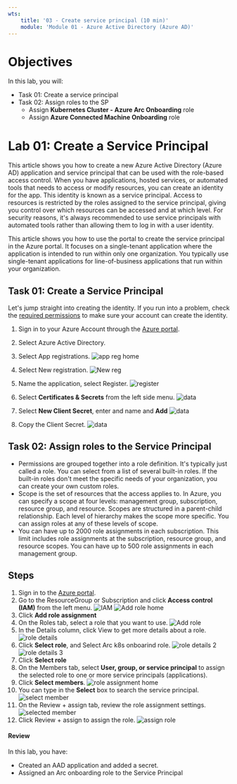 ```yaml
---
wts:
    title: '03 - Create service principal (10 min)'   
    module: 'Module 01 - Azure Active Directory (Azure AD)'
---
```


# Objectives

In this lab, you will:

+ Task 01: Create a service principal
+ Task 02: Assign roles to the SP
  - Assign **Kubernetes Cluster - Azure Arc Onboarding** role
  - Assign **Azure Connected Machine Onboarding** role

# Lab 01: Create a Service Principal

This article shows you how to create a new Azure Active Directory (Azure AD) application and service principal that can be used with the role-based access control. When you have applications, hosted services, or automated tools that needs to access or modify resources, you can create an identity for the app. This identity is known as a service principal. Access to resources is restricted by the roles assigned to the service principal, giving you control over which resources can be accessed and at which level. For security reasons, it's always recommended to use service principals with automated tools rather than allowing them to log in with a user identity.

This article shows you how to use the portal to create the service principal in the Azure portal. It focuses on a single-tenant application where the application is intended to run within only one organization. You typically use single-tenant applications for line-of-business applications that run within your organization.

## Task 01: Create a Service Principal

Let's jump straight into creating the identity. If you run into a problem, check the [required permissions](https://docs.microsoft.com/en-us/azure/active-directory/develop/howto-create-service-principal-portal#permissions-required-for-registering-an-app) to make sure your account can create the identity.

1. Sign in to your Azure Account through the [Azure portal](https://portal.azure.com/).

2. Select Azure Active Directory.

3. Select App registrations. ![app reg home](images/16_app_home.jpg)

4. Select New registration. ![New reg](images/17_register_an_app.jpg)

5. Name the application, select Register. ![register](images/18_sp_details.jpg)
6. Select **Certificates & Secrets** from the left side menu. ![data](images/19_client_secret_home.jpg)
7. Select **New Client Secret**, enter and name and **Add** ![data](images/20_create_secret.jpg)
8. Copy the Client Secret. ![data](images/21_created_secret.jpg)

## Task 02: Assign roles to the Service Principal

- Permissions are grouped together into a role definition. It's typically just called a role. You can select from a list of several built-in roles. If the built-in roles don't meet the specific needs of your organization, you can create your own custom roles.
- Scope is the set of resources that the access applies to. In Azure, you can specify a scope at four levels: management group, subscription, resource group, and resource. Scopes are structured in a parent-child relationship. Each level of hierarchy makes the scope more specific. You can assign roles at any of these levels of scope.
- You can have up to 2000 role assignments in each subscription. This limit includes role assignments at the subscription, resource group, and resource scopes. You can have up to 500 role assignments in each management group.

## Steps

1. Sign in to the [Azure portal](https://portal.azure.com/).
2. Go to the ResourceGroup or Subscription and click **Access control (IAM)** from the left menu. ![IAM](images/22_scope_resource_group_role_assignment.jpg) ![Add role home](images/23_iam_home.jpg)
3. Click **Add role assignment** 
4. On the Roles tab, select a role that you want to use. ![Add role](images/24_arc_machine_onboarding_select.jpg)
5. In the Details column, click View to get more details about a role. ![role details](images/25_view_role.jpg)
6. Click **Select role**, and Select Arc k8s onboarind role. ![role details 2](images/25_a_view_and_select_role.jpg) ![role details 3](images/25_b_view_and_select_role.jpg)
7. Click **Select role**
8.  On the Members tab, select **User, group, or service principal** to assign the selected role to one or more service principals (applications).
9.  Click **Select members**.
    ![role assignment home](images/26_role_assignment_members_home.jpg)
10. You can type in the **Select** box to search the service principal.
    ![select member](images/27_select_member_service_principal.jpg)
11. On the Review + assign tab, review the role assignment settings.
    ![selected member](images/28_selected_member.jpg)
12. Click Review + assign to assign the role.
    ![assign role](images/29_review_assign_role.jpg)

#### Review

In this lab, you have:

- Created an AAD application and added a secret.
- Assigned an Arc onboarding role to the Service Principal
